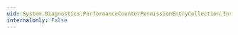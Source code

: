 ```yaml
---
uid: System.Diagnostics.PerformanceCounterPermissionEntryCollection.Insert(System.Int32,System.Diagnostics.PerformanceCounterPermissionEntry)
internalonly: False
---
```

